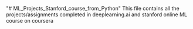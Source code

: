 "# ML_Projects_Stanford_course_from_Python" 
This file contains all the projects/assignments completed in deeplearning.ai and stanford online ML course on coursera